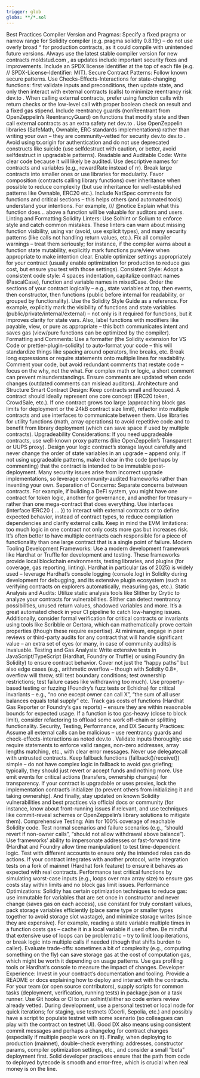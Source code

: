 ```yaml
---
trigger: glob
globs: **/*.sol
---
```


Best Practices
Compiler Version and Pragmas: Specify a fixed pragma or narrow range for Solidity compiler (e.g. pragma solidity 0.8.19;) – do not use overly broad ^ for production contracts, as it could compile with unintended future versions. Always use the latest stable compiler version for new contracts
moldstud.com
, as updates include important security fixes and improvements. Include an SPDX license identifier at the top of each file (e.g. // SPDX-License-Identifier: MIT).
Secure Contract Patterns: Follow known secure patterns. Use Checks-Effects-Interactions for state-changing functions: first validate inputs and preconditions, then update state, and only then interact with external contracts (calls) to minimize reentrancy risk
dev.to
. When calling external contracts, prefer using function calls with return checks or the low-level call with proper boolean check on result and a fixed gas stipend. Include reentrancy guards (nonReentrant from OpenZeppelin’s ReentrancyGuard) on functions that modify state and then call external contracts as an extra safety net
dev.to
. Use OpenZeppelin libraries (SafeMath, Ownable, ERC standards implementations) rather than writing your own – they are community-vetted for security
dev.to
dev.to
. Avoid using tx.origin for authentication and do not use deprecated constructs like suicide (use selfdestruct with caution, or better, avoid selfdestruct in upgradable patterns).
Readable and Auditable Code: Write clear code because it will likely be audited. Use descriptive names for contracts and variables (e.g., rewardRate instead of rr). Break large contracts into smaller ones or use libraries for modularity. Favor composition (contracts calling library functions) over inheritance when possible to reduce complexity (but use inheritance for well-established patterns like Ownable, ERC20 etc.). Include NatSpec comments for functions and critical sections – this helps others (and automated tools) understand your intentions. For example, /// @notice Explain what this function does... above a function will be valuable for auditors and users.
Linting and Formatting
Solidity Linters: Use Solhint or Solium to enforce style and catch common mistakes. These linters can warn about missing function visibility, using var (avoid, use explicit types), and many security patterns (like calls not handling return values, etc.). Fix all compiler warnings – treat them seriously; for instance, if the compiler warns about a function state mutability, explicitly mark functions pure/view when appropriate to make intention clear. Enable optimizer settings appropriately for your contract (usually enable optimization for production to reduce gas cost, but ensure you test with those settings).
Consistent Style: Adopt a consistent code style: 4 spaces indentation, capitalize contract names (PascalCase), function and variable names in mixedCase. Order the sections of your contract logically – e.g., state variables at top, then events, then constructor, then functions (public before internal for readability, or grouped by functionality). Use the Solidity Style Guide as a reference. For example, explicitly mark the visibility of functions and state variables (public/private/internal/external) – not only is it required for functions, but it improves clarity for state vars. Also, label functions with modifiers like payable, view, or pure as appropriate – this both communicates intent and saves gas (view/pure functions can be optimized by the compiler).
Formatting and Comments: Use a formatter (the Solidity extension for VS Code or prettier-plugin-solidity) to auto-format your code – this will standardize things like spacing around operators, line breaks, etc. Break long expressions or require statements onto multiple lines for readability. Comment your code, but avoid redundant comments that restate code – focus on the why, not the what. For complex math or logic, a short comment can prevent misunderstandings. Ensure comments are updated when code changes (outdated comments can mislead auditors).
Architecture and Structure
Smart Contract Design: Keep contracts small and focused. A contract should ideally represent one core concept (ERC20 token, CrowdSale, etc.). If one contract grows too large (approaching block gas limits for deployment or the 24kB contract size limit), refactor into multiple contracts and use interfaces to communicate between them. Use libraries for utility functions (math, array operations) to avoid repetitive code and to benefit from library deployment (which can save space if used by multiple contracts).
Upgradeability Considerations: If you need upgradeable contracts, use well-known proxy patterns (like OpenZeppelin’s Transparent or UUPS proxy). Design your logic contract’s storage layout carefully and never change the order of state variables in an upgrade – append only. If not using upgradeable patterns, make it clear in the code (perhaps by commenting) that the contract is intended to be immutable post-deployment. Many security issues arise from incorrect upgrade implementations, so leverage community-audited frameworks rather than inventing your own.
Separation of Concerns: Separate concerns between contracts. For example, if building a DeFi system, you might have one contract for token logic, another for governance, and another for treasury – rather than one mega-contract that does everything. Use interfaces (interface IERC20 { ... }) to interact with external contracts or to define expected behavior, instead of contract types, to reduce compilation dependencies and clarify external calls. Keep in mind the EVM limitations: too much logic in one contract not only costs more gas but increases risk. It’s often better to have multiple contracts each responsible for a piece of functionality than one large contract that is a single point of failure.
Modern Tooling
Development Frameworks: Use a modern development framework like Hardhat or Truffle for development and testing. These frameworks provide local blockchain environments, testing libraries, and plugins (for coverage, gas reporting, linting). Hardhat in particular (as of 2025) is widely used – leverage Hardhat’s console logging (console.log) in Solidity during development for debugging, and its extensive plugin ecosystem (such as verifying contracts on explorers automatically, measuring gas, etc.).
Static Analysis and Audits: Utilize static analysis tools like Slither by Crytic to analyze your contracts for vulnerabilities. Slither can detect reentrancy possibilities, unused return values, shadowed variables and more. It’s a great automated check in your CI pipeline to catch low-hanging issues. Additionally, consider formal verification for critical contracts or invariants using tools like Scribble or Certora, which can mathematically prove certain properties (though these require expertise). At minimum, engage in peer reviews or third-party audits for any contract that will handle significant value – an extra set of eyes (or many, in case of community audits) is invaluable.
Testing and Gas Analysis: Write extensive tests in JavaScript/TypeScript (Hardhat, Foundry or Truffle) or using Foundry (in Solidity) to ensure contract behavior. Cover not just the “happy paths” but also edge cases (e.g., arithmetic overflow – though with Solidity 0.8+, overflow will throw, still test boundary conditions; test ownership restrictions; test failure cases like withdrawing too much). Use property-based testing or fuzzing (Foundry’s fuzz tests or Echidna) for critical invariants – e.g., “no one except owner can call X”, “the sum of all user balances equals total supply” etc. Track gas costs of functions (Hardhat Gas Reporter or Foundry’s gas reports) – ensure they are within reasonable bounds for expected usage. If a function is too gas-heavy (close to block limit), consider refactoring to offload some work off-chain or splitting functionality.
Security, Testing, Performance, and DX
Security Practices: Assume all external calls can be malicious – use reentrancy guards and check-effects-interactions as noted
dev.to
. Validate inputs thoroughly: use require statements to enforce valid ranges, non-zero addresses, array lengths matching, etc., with clear error messages. Never use delegatecall with untrusted contracts. Keep fallback functions (fallback()/receive()) simple – do not have complex logic in fallback to avoid gas griefing; typically, they should just revert or accept funds and nothing more. Use emit events for critical actions (transfers, ownership changes) for transparency. If your contract is upgradable or uses proxies, lock the implementation contract’s initializer (to prevent others from initializing it and taking ownership). And finally, stay updated on known Solidity vulnerabilities and best practices via official docs or community (for instance, know about front-running issues if relevant, and use techniques like commit-reveal schemes or OpenZeppelin’s library solutions to mitigate them).
Comprehensive Testing: Aim for 100% coverage of reachable Solidity code. Test normal scenarios and failure scenarios (e.g., “should revert if non-owner calls”, “should not allow withdrawal above balance”). Use frameworks’ ability to impersonate addresses or fast-forward time (Hardhat and Foundry allow time manipulation) to test time-dependent logic. Test with different accounts to ensure only the intended roles can do actions. If your contract integrates with another protocol, write integration tests on a fork of mainnet (Hardhat fork feature) to ensure it behaves as expected with real contracts. Performance test critical functions by simulating worst-case inputs (e.g., loops over max array size) to ensure gas costs stay within limits and no block gas limit issues.
Performance Optimizations: Solidity has certain optimization techniques to reduce gas: use immutable for variables that are set once in constructor and never change (saves gas on each access), use constant for truly constant values, pack storage variables efficiently (place same type or smaller types together to avoid storage slot wastage), and minimize storage writes (since they are expensive). For example, reading a state variable multiple times in a function costs gas – cache it in a local variable if used often. Be mindful that extensive use of loops can be problematic – try to limit loop iterations, or break logic into multiple calls if needed (though that shifts burden to caller). Evaluate trade-offs: sometimes a bit of complexity (e.g., computing something on the fly) can save storage gas at the cost of computation gas, which might be worth it depending on usage patterns. Use gas profiling tools or Hardhat’s console to measure the impact of changes.
Developer Experience: Invest in your contract’s documentation and tooling. Provide a README or docs explaining how to deploy and interact with the contracts. For your team (or open source contributors), supply scripts for common tasks (deployment, verification, running tests) in package.json or a task runner. Use Git hooks or CI to run solhint/slither so code enters review already vetted. During development, use a personal testnet or local node for quick iterations; for staging, use testnets (Goerli, Sepolia, etc.) and possibly have a script to populate testnet with some scenario (so colleagues can play with the contract on testnet UI). Good DX also means using consistent commit messages and perhaps a changelog for contract changes (especially if multiple people work on it). Finally, when deploying to production (mainnet), double-check everything: addresses, constructor params, compiler optimization settings, etc., and consider a small “beta” deployment first. Solid developer practices ensure that the path from code to deployed bytecode is smooth and error-free, which is crucial when real money is on the line.